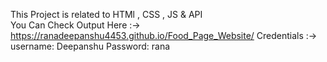 This Project is related to HTMl , CSS , JS & API  
You Can Check Output Here :-> https://ranadeepanshu4453.github.io/Food_Page_Website/
Credentials :->
username: Deepanshu
Password: rana
